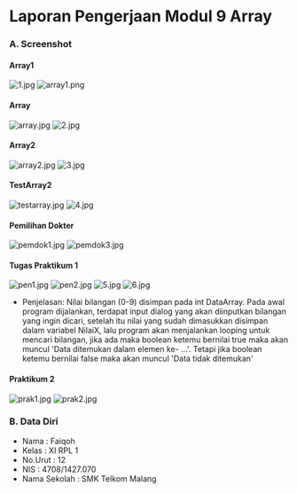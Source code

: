 # Laporan Pengerjaan Modul 9 Array

### A. Screenshot
#### Array1
![1.jpg](https://s29.postimg.org/xvuwrxfnb/image.jpg)
![array1.png](https://s27.postimg.org/grnxyzx4z/array1.png)

#### Array
![array.jpg](https://s30.postimg.org/iey3j9tgx/array.jpg)
![2.jpg](https://s29.postimg.org/5wqblvr07/image.jpg)

#### Array2
![array2.jpg](https://s30.postimg.org/42g0953xd/array2.jpg)
![3.jpg](https://s29.postimg.org/un211sc0n/image.jpg)

#### TestArray2
![testarray.jpg](https://s29.postimg.org/6okt17r6f/testarray.jpg)
![4.jpg](https://s30.postimg.org/4reuhejhd/image.jpg)

#### Pemilihan Dokter
![pemdok1.jpg](https://s29.postimg.org/d0svsqqdz/pemdok1.jpg)
![pemdok3.jpg](https://s27.postimg.org/9lpr0qmc3/pemdok3.jpg)

#### Tugas Praktikum 1
![pen1.jpg](https://s24.postimg.org/9nmnqyu85/pen1.jpg)
![pen2.jpg](https://s23.postimg.org/ajvvn8uiz/pen2.jpg)
![5.jpg](https://s29.postimg.org/s47qyloav/image.jpg)
![6.jpg](https://s29.postimg.org/ji6tjs23b/image.jpg)

- Penjelasan:
Nilai bilangan (0-9) disimpan pada int DataArray. Pada awal program dijalankan, 
terdapat input dialog yang akan diinputkan bilangan yang ingin dicari, 
setelah itu nilai yang sudah dimasukkan disimpan dalam variabel NilaiX, 
lalu program akan menjalankan looping untuk mencari bilangan, 
jika ada maka boolean ketemu bernilai true maka akan muncul 'Data ditemukan dalam elemen ke- ...'.
Tetapi jika boolean ketemu bernilai false maka akan muncul 'Data tidak ditemukan'

#### Praktikum 2
![prak1.jpg](https://s30.postimg.org/yn3sw7e5t/prak1.jpg)
![prak2.jpg](https://s29.postimg.org/4nty24wxj/prak2.jpg)


### B. Data Diri
- Nama  : Faiqoh
- Kelas : XI RPL 1
- No.Urut : 12
- NIS   : 4708/1427.070
- Nama Sekolah : SMK Telkom Malang
